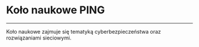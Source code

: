 # Koło naukowe PING
---

Koło naukowe zajmuje się tematyką cyberbezpieczeństwa oraz rozwiązaniami sieciowymi.
